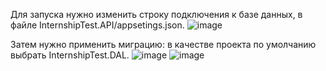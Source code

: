 Для запуска нужно изменить строку подключения к базе данных, в файле InternshipTest.API/appsetings.json. ![image](https://github.com/Lexus39/InternshipTest/assets/95744118/719c527b-f2c4-4772-8ac4-2ef965aa7d05)

Затем нужно применить миграцию: в качестве проекта по умолчанию выбрать InternshipTest.DAL. ![image](https://github.com/Lexus39/InternshipTest/assets/95744118/876fb686-dcf0-4fc2-a6fe-cc3136c11ee9)
![image](https://github.com/Lexus39/InternshipTest/assets/95744118/2e01046f-c039-439f-990f-aef53f1a1c11)
